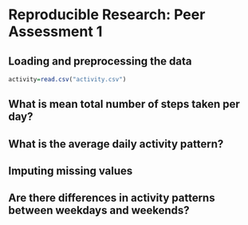 # Reproducible Research: Peer Assessment 1


## Loading and preprocessing the data


```r
activity=read.csv("activity.csv")
```


## What is mean total number of steps taken per day?



## What is the average daily activity pattern?



## Imputing missing values



## Are there differences in activity patterns between weekdays and weekends?
